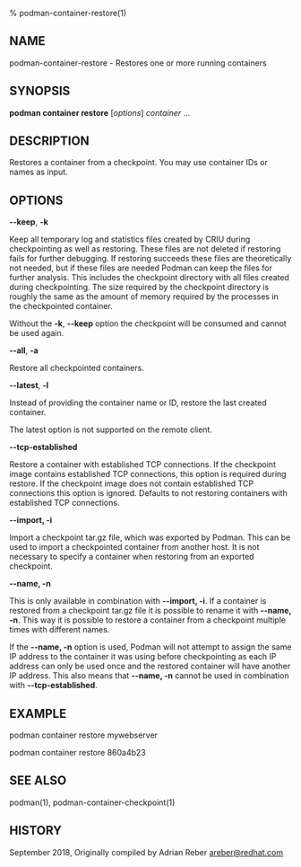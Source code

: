 % podman-container-restore(1)

## NAME
podman\-container\-restore - Restores one or more running containers

## SYNOPSIS
**podman container restore** [*options*] *container* ...

## DESCRIPTION
Restores a container from a checkpoint. You may use container IDs or names as input.

## OPTIONS
**--keep**, **-k**

Keep all temporary log and statistics files created by CRIU during
checkpointing as well as restoring. These files are not deleted if restoring
fails for further debugging. If restoring succeeds these files are
theoretically not needed, but if these files are needed Podman can keep the
files for further analysis. This includes the checkpoint directory with all
files created during checkpointing. The size required by the checkpoint
directory is roughly the same as the amount of memory required by the
processes in the checkpointed container.

Without the **-k**, **--keep** option the checkpoint will be consumed and cannot be used
again.

**--all**, **-a**

Restore all checkpointed containers.

**--latest**, **-l**

Instead of providing the container name or ID, restore the last created container.

The latest option is not supported on the remote client.

**--tcp-established**

Restore a container with established TCP connections. If the checkpoint image
contains established TCP connections, this option is required during restore.
If the checkpoint image does not contain established TCP connections this
option is ignored. Defaults to not restoring containers with established TCP
connections.

**--import, -i**

Import a checkpoint tar.gz file, which was exported by Podman. This can be used
to import a checkpointed container from another host. It is not necessary to specify
a container when restoring from an exported checkpoint.

**--name, -n**

This is only available in combination with **--import, -i**. If a container is restored
from a checkpoint tar.gz file it is possible to rename it with **--name, -n**. This
way it is possible to restore a container from a checkpoint multiple times with different
names.

If the **--name, -n** option is used, Podman will not attempt to assign the same IP
address to the container it was using before checkpointing as each IP address can only
be used once and the restored container will have another IP address. This also means
that **--name, -n** cannot be used in combination with **--tcp-established**.

## EXAMPLE

podman container restore mywebserver

podman container restore 860a4b23

## SEE ALSO
podman(1), podman-container-checkpoint(1)

## HISTORY
September 2018, Originally compiled by Adrian Reber <areber@redhat.com>
